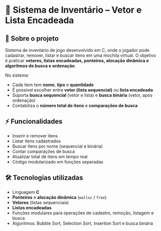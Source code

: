 # 🎒 Sistema de Inventário – Vetor e Lista Encadeada

## 🎯 Sobre o projeto
Sistema de inventário de jogo desenvolvido em C, onde o jogador pode cadastrar, remover, listar e buscar itens em uma mochila virtual. O objetivo é praticar **vetores, listas encadeadas, ponteiros, alocação dinâmica e algoritmos de busca e ordenação**.

No sistema:

- Cada item tem **nome**, **tipo** e **quantidade**  
- É possível escolher entre **vetor (lista sequencial)** ou **lista encadeada**  
- Suporta **busca sequencial** (vetor e lista) e **busca binária** (vetor, após ordenação)  
- Contabiliza o **número total de itens** e **comparações de busca**

## ⚡ Funcionalidades

- Inserir e remover itens  
- Listar itens cadastrados  
- Buscar itens por nome (sequencial e binária)  
- Contar comparações de busca  
- Atualizar total de itens em tempo real  
- Código modularizado em funções separadas

## 🛠 Tecnologias utilizadas

- Linguagem **C**  
- **Ponteiros** e **alocação dinâmica** (`malloc` / `free`)  
- **Vetores** (listas sequenciais)  
- **Listas encadeadas**  
- Funções modulares para operações de cadastro, remoção, listagem e busca  
- Algoritmos: Bubble Sort, Selection Sort, Insertion Sort e busca binária
